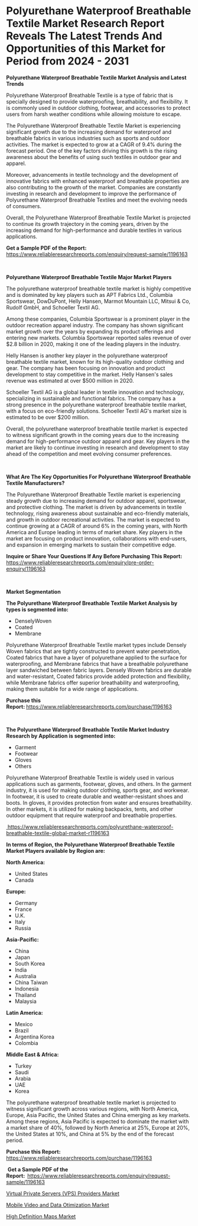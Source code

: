 <p><h1>Polyurethane Waterproof Breathable Textile Market Research Report Reveals The Latest Trends And Opportunities of this Market for Period from 2024 - 2031</h1></p><p><strong>Polyurethane Waterproof Breathable Textile Market Analysis and Latest Trends</strong></p>
<p><p>Polyurethane Waterproof Breathable Textile is a type of fabric that is specially designed to provide waterproofing, breathability, and flexibility. It is commonly used in outdoor clothing, footwear, and accessories to protect users from harsh weather conditions while allowing moisture to escape.</p><p>The Polyurethane Waterproof Breathable Textile Market is experiencing significant growth due to the increasing demand for waterproof and breathable fabrics in various industries such as sports and outdoor activities. The market is expected to grow at a CAGR of 9.4% during the forecast period. One of the key factors driving this growth is the rising awareness about the benefits of using such textiles in outdoor gear and apparel.</p><p>Moreover, advancements in textile technology and the development of innovative fabrics with enhanced waterproof and breathable properties are also contributing to the growth of the market. Companies are constantly investing in research and development to improve the performance of Polyurethane Waterproof Breathable Textiles and meet the evolving needs of consumers.</p><p>Overall, the Polyurethane Waterproof Breathable Textile Market is projected to continue its growth trajectory in the coming years, driven by the increasing demand for high-performance and durable textiles in various applications.</p></p>
<p><strong>Get a Sample PDF of the Report:&nbsp;</strong> <a href="https://www.reliableresearchreports.com/enquiry/request-sample/1196163">https://www.reliableresearchreports.com/enquiry/request-sample/1196163</a></p>
<p>&nbsp;</p>
<p><strong>Polyurethane Waterproof Breathable Textile Major Market Players</strong></p>
<p><p>The polyurethane waterproof breathable textile market is highly competitive and is dominated by key players such as APT Fabrics Ltd., Columbia Sportswear, DowDuPont, Helly Hansen, Marmot Mountain LLC, Mitsui & Co, Rudolf GmbH, and Schoeller Textil AG.</p><p>Among these companies, Columbia Sportswear is a prominent player in the outdoor recreation apparel industry. The company has shown significant market growth over the years by expanding its product offerings and entering new markets. Columbia Sportswear reported sales revenue of over $2.8 billion in 2020, making it one of the leading players in the industry.</p><p>Helly Hansen is another key player in the polyurethane waterproof breathable textile market, known for its high-quality outdoor clothing and gear. The company has been focusing on innovation and product development to stay competitive in the market. Helly Hansen's sales revenue was estimated at over $500 million in 2020.</p><p>Schoeller Textil AG is a global leader in textile innovation and technology, specializing in sustainable and functional fabrics. The company has a strong presence in the polyurethane waterproof breathable textile market, with a focus on eco-friendly solutions. Schoeller Textil AG's market size is estimated to be over $200 million.</p><p>Overall, the polyurethane waterproof breathable textile market is expected to witness significant growth in the coming years due to the increasing demand for high-performance outdoor apparel and gear. Key players in the market are likely to continue investing in research and development to stay ahead of the competition and meet evolving consumer preferences.</p></p>
<p>&nbsp;</p>
<p><strong>What Are The Key Opportunities For Polyurethane Waterproof Breathable Textile Manufacturers?</strong></p>
<p><p>The Polyurethane Waterproof Breathable Textile market is experiencing steady growth due to increasing demand for outdoor apparel, sportswear, and protective clothing. The market is driven by advancements in textile technology, rising awareness about sustainable and eco-friendly materials, and growth in outdoor recreational activities. The market is expected to continue growing at a CAGR of around 6% in the coming years, with North America and Europe leading in terms of market share. Key players in the market are focusing on product innovation, collaborations with end-users, and expansion in emerging markets to sustain their competitive edge.</p></p>
<p><strong>Inquire or Share Your Questions If Any Before Purchasing This Report:</strong> <a href="https://www.reliableresearchreports.com/enquiry/pre-order-enquiry/1196163">https://www.reliableresearchreports.com/enquiry/pre-order-enquiry/1196163</a></p>
<p>&nbsp;</p>
<p><strong>Market Segmentation</strong></p>
<p><strong>The Polyurethane Waterproof Breathable Textile Market Analysis by types is segmented into:</strong></p>
<p><ul><li>DenselyWoven</li><li>Coated</li><li>Membrane</li></ul></p>
<p><p>Polyurethane Waterproof Breathable Textile market types include Densely Woven fabrics that are tightly constructed to prevent water penetration, Coated fabrics that have a layer of polyurethane applied to the surface for waterproofing, and Membrane fabrics that have a breathable polyurethane layer sandwiched between fabric layers. Densely Woven fabrics are durable and water-resistant, Coated fabrics provide added protection and flexibility, while Membrane fabrics offer superior breathability and waterproofing, making them suitable for a wide range of applications.</p></p>
<p><strong>Purchase this Report:&nbsp;</strong><a href="https://www.reliableresearchreports.com/purchase/1196163">https://www.reliableresearchreports.com/purchase/1196163</a></p>
<p>&nbsp;</p>
<p><strong>The Polyurethane Waterproof Breathable Textile Market Industry Research by Application is segmented into:</strong></p>
<p><ul><li>Garment</li><li>Footwear</li><li>Gloves</li><li>Others</li></ul></p>
<p><p>Polyurethane Waterproof Breathable Textile is widely used in various applications such as garments, footwear, gloves, and others. In the garment industry, it is used for making outdoor clothing, sports gear, and workwear. In footwear, it is used to create durable and weather-resistant shoes and boots. In gloves, it provides protection from water and ensures breathability. In other markets, it is utilized for making backpacks, tents, and other outdoor equipment that require waterproof and breathable properties.</p></p>
<p><a href="https://www.reliableresearchreports.com/polyurethane-waterproof-breathable-textile-global-market-r1196163">&nbsp;https://www.reliableresearchreports.com/polyurethane-waterproof-breathable-textile-global-market-r1196163</a></p>
<p><strong>In terms of Region, the Polyurethane Waterproof Breathable Textile Market Players available by Region are:</strong></p>
<p>
    <p> <strong> North America: </strong>
        <ul>
            <li>United States</li>
            <li>Canada</li>
        </ul>
        </p> 
    <p> <strong> Europe: </strong>
        <ul>
            <li>Germany</li>
            <li>France</li>
            <li>U.K.</li>
            <li>Italy</li>
            <li>Russia</li>
        </ul>
        </p> 
    <p> <strong> Asia-Pacific: </strong>
        <ul>
            <li>China</li>
            <li>Japan</li>
            <li>South Korea</li>
            <li>India</li>
            <li>Australia</li>
            <li>China Taiwan</li>
            <li>Indonesia</li>
            <li>Thailand</li>
            <li>Malaysia</li>
        </ul>
        </p> 
    <p> <strong> Latin America: </strong>
        <ul>
            <li>Mexico</li>
            <li>Brazil</li>
            <li>Argentina Korea</li>
            <li>Colombia</li>
        </ul>
        </p> 
    <p> <strong> Middle East & Africa: </strong>
        <ul>
            <li>Turkey</li>
            <li>Saudi</li>
            <li>Arabia</li>
            <li>UAE</li>
            <li>Korea</li>
        </ul>
    </p>
    </p>
<p><p>The polyurethane waterproof breathable textile market is projected to witness significant growth across various regions, with North America, Europe, Asia Pacific, the United States and China emerging as key markets. Among these regions, Asia Pacific is expected to dominate the market with a market share of 40%, followed by North America at 25%, Europe at 20%, the United States at 10%, and China at 5% by the end of the forecast period.</p></p>
<p><strong>Purchase this Report: </strong><a href="https://www.reliableresearchreports.com/purchase/1196163">https://www.reliableresearchreports.com/purchase/1196163</a></p>
<p>&nbsp;<strong>Get a Sample PDF of the Report:&nbsp;&nbsp;</strong><a href="https://www.reliableresearchreports.com/enquiry/request-sample/1196163">https://www.reliableresearchreports.com/enquiry/request-sample/1196163</a></p>
<p><strong></strong></p>
<p><p><a href="https://medium.com/@hassen.nww/evaluating-global-virtual-private-servers-vps-providers-market-trends-and-growth-opportunities-by-eb0f3a572e31">Virtual Private Servers (VPS) Providers Market</a></p><p><a href="https://medium.com/@sdonald04328/mobile-video-and-data-otimization-market-share-size-trends-industry-analysis-report-by-4ef37e80def1">Mobile Video and Data Otimization Market</a></p><p><a href="https://issuu.com/reportprime-2/docs/high-definition-maps-market-size-2030.pptx">High Definition Maps Market</a></p></p>